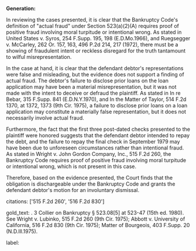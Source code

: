 **Generation:**



In reviewing the cases presented, it is clear that the Bankruptcy Code's definition of "actual fraud" under Section 523(a)(2)(A) requires proof of positive fraud involving moral turpitude or intentional wrong. As stated in United States v. Syros, 254 F.Supp. 195, 198 (E.D.Mo.1966), and Ruegsegger v. McCarley, 262 Or. 157, 163, 496 P.2d 214, 217 (1972), there must be a showing of fraudulent intent or reckless disregard for the truth tantamount to wilful misrepresentation.

In the case at hand, it is clear that the defendant debtor's representations were false and misleading, but the evidence does not support a finding of actual fraud. The debtor's failure to disclose prior loans on the loan application may have been a material misrepresentation, but it was not made with the intent to deceive or defraud the plaintiff. As stated in In re Bebar, 315 F.Supp. 841 (E.D.N.Y.1970), and In the Matter of Taylor, 514 F.2d 1370, at 1372, 1373 (9th Cir. 1975), a failure to disclose prior loans on a loan application may constitute a materially false representation, but it does not necessarily involve actual fraud.

Furthermore, the fact that the first three post-dated checks presented to the plaintiff were honored suggests that the defendant debtor intended to repay the debt, and the failure to repay the final check in September 1979 may have been due to unforeseen circumstances rather than intentional fraud. As stated in Wright v. John Gordon Company, Inc., 515 F.2d 260, the Bankruptcy Code requires proof of positive fraud involving moral turpitude or intentional wrong, which is not present in this case.

Therefore, based on the evidence presented, the Court finds that the obligation is dischargeable under the Bankruptcy Code and grants the defendant debtor's motion for an involuntary dismissal.



citations: ['515 F.2d 260', '516 F.2d 830']

gold_text: . 3 Collier on Bankruptcy § 523.08[5] at 523-47 (15th ed. 1980). See Wright v. Lubinko, 515 F.2d 260 (9th Cir. 1975); Abbott v. University of California, 516 F.2d 830 (9th Cir. 1975); Matter of Bourgeois, 403 F.Supp. 20 (N.D.Ill.1975).

label: 